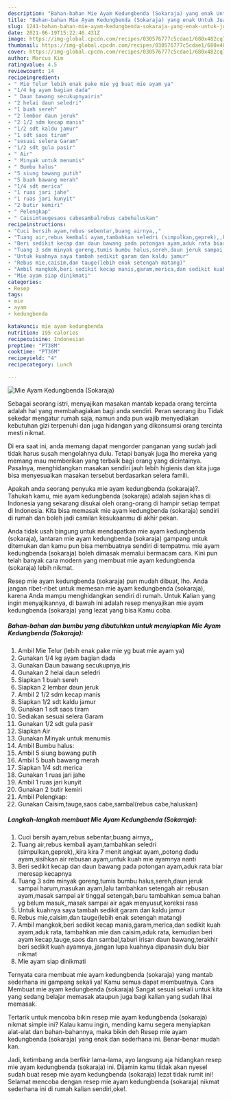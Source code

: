 ```yaml
---
description: "Bahan-bahan Mie Ayam Kedungbenda (Sokaraja) yang enak Untuk Jualan"
title: "Bahan-bahan Mie Ayam Kedungbenda (Sokaraja) yang enak Untuk Jualan"
slug: 1241-bahan-bahan-mie-ayam-kedungbenda-sokaraja-yang-enak-untuk-jualan
date: 2021-06-19T15:22:46.431Z
image: https://img-global.cpcdn.com/recipes/030576777c5cdae1/680x482cq70/mie-ayam-kedungbenda-sokaraja-foto-resep-utama.jpg
thumbnail: https://img-global.cpcdn.com/recipes/030576777c5cdae1/680x482cq70/mie-ayam-kedungbenda-sokaraja-foto-resep-utama.jpg
cover: https://img-global.cpcdn.com/recipes/030576777c5cdae1/680x482cq70/mie-ayam-kedungbenda-sokaraja-foto-resep-utama.jpg
author: Marcus Kim
ratingvalue: 4.5
reviewcount: 14
recipeingredient:
- " Mie Telur lebih enak pake mie yg buat mie ayam ya"
- "1/4 kg ayam bagian dada"
- " Daun bawang secukupnyairis"
- "2 helai daun seledri"
- "1 buah sereh"
- "2 lembar daun jeruk"
- "2 1/2 sdm kecap manis"
- "1/2 sdt kaldu jamur"
- "1 sdt saos tiram"
- "sesuai selera Garam"
- "1/2 sdt gula pasir"
- " Air"
- " Minyak untuk menumis"
- " Bumbu halus"
- "5 siung bawang putih"
- "5 buah bawang merah"
- "1/4 sdt merica"
- "1 ruas jari jahe"
- "1 ruas jari kunyit"
- "2 butir kemiri"
- " Pelengkap"
- " Caisimtaugesaos cabesambalrebus cabehaluskan"
recipeinstructions:
- "Cuci bersih ayam,rebus sebentar,buang airnya,,"
- "Tuang air,rebus kembali ayam,tambahkan seledri (simpulkan,geprek),,kira kira 7 menit angkat ayam,,potong dadu ayam,sisihkan air rebusan ayam,untuk kuah mie ayamnya nanti"
- "Beri sedikit kecap dan daun bawang pada potongan ayam,aduk rata biar meresap kecapnya"
- "Tuang 3 sdm minyak goreng,tumis bumbu halus,sereh,daun jeruk sampai harum,masukan ayam,lalu tambahkan setengah air rebusan ayam,masak sampai air tinggal setengah,baru tambahkan semua bahan yg belum masuk,,masak sampai air agak menyusut,koreksi rasa"
- "Untuk kuahnya saya tambah sedikit garam dan kaldu jamur"
- "Rebus mie,caisim,dan tauge(lebih enak setengah matang)"
- "Ambil mangkok,beri sedikit kecap manis,garam,merica,dan sedikit kuah ayam,aduk rata, tambahkan mie dan caisim,aduk rata, kemudian beri ayam kecap,tauge,saos dan sambal,taburi irisan daun bawang,terakhir beri sedikit kuah ayamnya,,jangan lupa kuahnya dipanasin dulu biar nikmat"
- "Mie ayam siap dinikmati"
categories:
- Resep
tags:
- mie
- ayam
- kedungbenda

katakunci: mie ayam kedungbenda 
nutrition: 195 calories
recipecuisine: Indonesian
preptime: "PT38M"
cooktime: "PT36M"
recipeyield: "4"
recipecategory: Lunch

---
```



![Mie Ayam Kedungbenda (Sokaraja)](https://img-global.cpcdn.com/recipes/030576777c5cdae1/680x482cq70/mie-ayam-kedungbenda-sokaraja-foto-resep-utama.jpg)

Sebagai seorang istri, menyajikan masakan mantab kepada orang tercinta adalah hal yang membahagiakan bagi anda sendiri. Peran seorang ibu Tidak sekedar mengatur rumah saja, namun anda pun wajib menyediakan kebutuhan gizi terpenuhi dan juga hidangan yang dikonsumsi orang tercinta mesti nikmat.

Di era  saat ini, anda memang dapat mengorder panganan yang sudah jadi tidak harus susah mengolahnya dulu. Tetapi banyak juga lho mereka yang memang mau memberikan yang terbaik bagi orang yang dicintainya. Pasalnya, menghidangkan masakan sendiri jauh lebih higienis dan kita juga bisa menyesuaikan masakan tersebut berdasarkan selera famili. 



Apakah anda seorang penyuka mie ayam kedungbenda (sokaraja)?. Tahukah kamu, mie ayam kedungbenda (sokaraja) adalah sajian khas di Indonesia yang sekarang disukai oleh orang-orang di hampir setiap tempat di Indonesia. Kita bisa memasak mie ayam kedungbenda (sokaraja) sendiri di rumah dan boleh jadi camilan kesukaanmu di akhir pekan.

Anda tidak usah bingung untuk mendapatkan mie ayam kedungbenda (sokaraja), lantaran mie ayam kedungbenda (sokaraja) gampang untuk ditemukan dan kamu pun bisa membuatnya sendiri di tempatmu. mie ayam kedungbenda (sokaraja) boleh dimasak memalui bermacam cara. Kini pun telah banyak cara modern yang membuat mie ayam kedungbenda (sokaraja) lebih nikmat.

Resep mie ayam kedungbenda (sokaraja) pun mudah dibuat, lho. Anda jangan ribet-ribet untuk memesan mie ayam kedungbenda (sokaraja), karena Anda mampu menghidangkan sendiri di rumah. Untuk Kalian yang ingin menyajikannya, di bawah ini adalah resep menyajikan mie ayam kedungbenda (sokaraja) yang lezat yang bisa Kamu coba.

<!--inarticleads1-->

##### Bahan-bahan dan bumbu yang dibutuhkan untuk menyiapkan Mie Ayam Kedungbenda (Sokaraja):

1. Ambil  Mie Telur (lebih enak pake mie yg buat mie ayam ya)
1. Gunakan 1/4 kg ayam bagian dada
1. Gunakan  Daun bawang secukupnya,iris
1. Gunakan 2 helai daun seledri
1. Siapkan 1 buah sereh
1. Siapkan 2 lembar daun jeruk
1. Ambil 2 1/2 sdm kecap manis
1. Siapkan 1/2 sdt kaldu jamur
1. Gunakan 1 sdt saos tiram
1. Sediakan sesuai selera Garam
1. Gunakan 1/2 sdt gula pasir
1. Siapkan  Air
1. Gunakan  Minyak untuk menumis
1. Ambil  Bumbu halus:
1. Ambil 5 siung bawang putih
1. Ambil 5 buah bawang merah
1. Siapkan 1/4 sdt merica
1. Gunakan 1 ruas jari jahe
1. Ambil 1 ruas jari kunyit
1. Gunakan 2 butir kemiri
1. Ambil  Pelengkap:
1. Gunakan  Caisim,tauge,saos cabe,sambal(rebus cabe,haluskan)




<!--inarticleads2-->

##### Langkah-langkah membuat Mie Ayam Kedungbenda (Sokaraja):

1. Cuci bersih ayam,rebus sebentar,buang airnya,,
1. Tuang air,rebus kembali ayam,tambahkan seledri (simpulkan,geprek),,kira kira 7 menit angkat ayam,,potong dadu ayam,sisihkan air rebusan ayam,untuk kuah mie ayamnya nanti
1. Beri sedikit kecap dan daun bawang pada potongan ayam,aduk rata biar meresap kecapnya
1. Tuang 3 sdm minyak goreng,tumis bumbu halus,sereh,daun jeruk sampai harum,masukan ayam,lalu tambahkan setengah air rebusan ayam,masak sampai air tinggal setengah,baru tambahkan semua bahan yg belum masuk,,masak sampai air agak menyusut,koreksi rasa
1. Untuk kuahnya saya tambah sedikit garam dan kaldu jamur
1. Rebus mie,caisim,dan tauge(lebih enak setengah matang)
1. Ambil mangkok,beri sedikit kecap manis,garam,merica,dan sedikit kuah ayam,aduk rata, tambahkan mie dan caisim,aduk rata, kemudian beri ayam kecap,tauge,saos dan sambal,taburi irisan daun bawang,terakhir beri sedikit kuah ayamnya,,jangan lupa kuahnya dipanasin dulu biar nikmat
1. Mie ayam siap dinikmati




Ternyata cara membuat mie ayam kedungbenda (sokaraja) yang mantab sederhana ini gampang sekali ya! Kamu semua dapat membuatnya. Cara Membuat mie ayam kedungbenda (sokaraja) Sangat sesuai sekali untuk kita yang sedang belajar memasak ataupun juga bagi kalian yang sudah lihai memasak.

Tertarik untuk mencoba bikin resep mie ayam kedungbenda (sokaraja) nikmat simple ini? Kalau kamu ingin, mending kamu segera menyiapkan alat-alat dan bahan-bahannya, maka bikin deh Resep mie ayam kedungbenda (sokaraja) yang enak dan sederhana ini. Benar-benar mudah kan. 

Jadi, ketimbang anda berfikir lama-lama, ayo langsung aja hidangkan resep mie ayam kedungbenda (sokaraja) ini. Dijamin kamu tiidak akan nyesel sudah buat resep mie ayam kedungbenda (sokaraja) lezat tidak rumit ini! Selamat mencoba dengan resep mie ayam kedungbenda (sokaraja) nikmat sederhana ini di rumah kalian sendiri,oke!.

